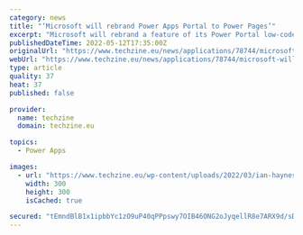 ```yaml
---
category: news
title: "‘Microsoft will rebrand Power Apps Portal to Power Pages’"
excerpt: "Microsoft will rebrand a feature of its Power Portal low-code developmental suite to clarify who it is for and what it does. Developer conference"
publishedDateTime: 2022-05-12T17:35:00Z
originalUrl: "https://www.techzine.eu/news/applications/78744/microsoft-will-rebrand-power-apps-portal-to-power-pages/"
webUrl: "https://www.techzine.eu/news/applications/78744/microsoft-will-rebrand-power-apps-portal-to-power-pages/"
type: article
quality: 37
heat: 37
published: false

provider:
  name: techzine
  domain: techzine.eu

topics:
  - Power Apps

images:
  - url: "https://www.techzine.eu/wp-content/uploads/2022/03/ian-haynes-300x300.jpg"
    width: 300
    height: 300
    isCached: true

secured: "tEmndBlB1x1ipbbYc1zO9uP40qPPpswy7OIB46ONG2oJyqellR8e7ARX9d/sDHt9kgPPKVjPHYWXGAD+HfMd25YM9rSWJGDjCpJ9e7qcvZx715Xtvcb+6hc/Vq77e7BXoksF7JDDfqAISLfHdiW3ycU7iqJlRza00rcPNITq0EPSWSnS5DGo1tlJV+aX2M+82QaHedaEfAIlPmXr/swi4ZMTu66IRjs84aq7wx8uBAx/U7VP1qVI3lwxOawMIRHf0ip0LOm7k6enqMOSk9yr7B9+vD8iFgjtO30xwZTTphFHGr97xvH1lMco9F6QxN5q6RNnW2JgM60TvdWPoGQL7wl4gChBF+bKdpoTfTPOj8E=;4NkA3iKK2T8IiHWzKuud8A=="
---
```


